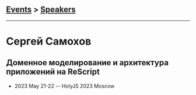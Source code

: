 ## [Events](../README.md) > [Speakers](../speakers.md)
---

# Сергей Самохов

## Доменное моделирование и архитектура приложений на ReScript
- 2023 May 21-22 -- HolyJS 2023 Moscow    
